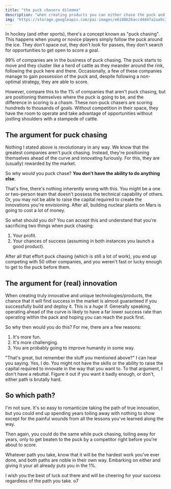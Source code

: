 ```yaml
---
title: "the puck chasers dilemma"
description: "when creating products you can either chase the puck and compete, or you can position ahead of the curve and score" 
img: "https://storage.googleapis.com/pai-images/e6180626accd4d47a2aa9c3c5530190f.jpeg"
---
```

In hockey (and other sports), there's a concept known as "puck chasing". This happens when young or novice players simply follow the puck around the ice. They don't space out, they don't look for passes, they don't search for opportunities to get open to score a goal.

99% of companies are in the business of puck chasing. The puck starts to move and they cluster like a herd of cattle as they meander around the rink, following the puck here and there. Occasionally, a few of these companies manage to gain possession of the puck and, despite following a non-optimal strategy, they are able to score.

However, compare this to the 1% of companies that aren't puck chasing, but are positioning themselves where the puck is going to be, and the difference in scoring is a chasm. These non-puck chasers are scoring hundreds to thousands of goals. Without competition in their space, they have the room to operate and take advantage of opportunities without jostling shoulders with a stampede of cattle.

## The argument for puck chasing

Nothing I stated above is revolutionary in any way. We know that the greatest companies aren't puck chasing. Instead, they're positioning themselves ahead of the curve and innovating furiously. For this, they are (usually) rewarded by the market.

So why *would* you puck chase? **You don't have the ability to do anything else**.

That's fine, there's nothing inherently wrong with this. You might be a one or two-person team that doesn't possess the technical capability of others. Or, you may not be able to raise the capital required to create the innovations you're envisioning. After all, building nuclear plants on Mars is going to cost a lot of money.

So what should you do? You can accept this and understand that you're sacrificing two things when puck chasing: 

1. Your profit.
2. Your chances of success (assuming in both instances you launch a good product).

After all that effort puck chasing (which is still a lot of work), you end up competing with 50 other companies, and you weren't fast or lucky enough to get to the puck before them. 

## The argument for (real) innovation

When creating truly innovative and unique technologies/products, the chance that it will find success in the market is almost guaranteed if you successfully build and deploy it. This is a *huge* if. Generally speaking, operating ahead of the curve is likely to have a far lower success rate than operating within the pack and hoping you can reach the puck first.

So why then would you do this? For me, there are a few reasons: 

1. It's more fun.
2. It's more challenging.
3. You are probably going to improve humanity in some way.

"That's great, but remember the stuff you mentioned above?" I can hear you saying. Yes, I do. You might not have the skills or the ability to raise the capital required to innovate in the way that you want to. To that argument, I don't have a rebuttal. Figure it out if you want it badly enough, or don't, either path is brutally hard. 

## So which path?

I'm not sure. It's so easy to romanticize taking the path of true innovation, but you could end up spending years toiling away with nothing to show except for the painful wounds from all the lessons you've learned along the way. 

Then again, you could do the same while puck chasing, toiling away for years, only to get beaten to the puck by a competitor right before you're about to score.

Whatever path you take, know that it will be the hardest work you've ever done, and both paths are noble in their own way. Embarking on either and giving it your all already puts you in the 1%.

I wish you the best of luck out there and will be cheering for your success regardless of the path you take. o7
